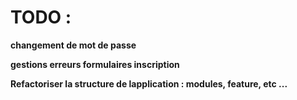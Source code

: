# TODO :

**changement de mot de passe**

**gestions erreurs formulaires inscription**

**Refactoriser la structure de lapplication : modules, feature, etc ...**

